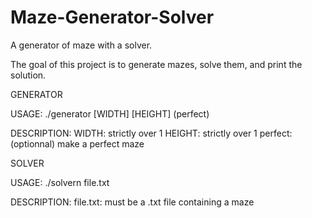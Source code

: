 # Maze-Generator-Solver
A generator of maze with a solver.

The goal of this project is to generate mazes, solve them, and print the solution.

GENERATOR

USAGE:
	./generator [WIDTH] [HEIGHT] (perfect)

DESCRIPTION:
	WIDTH: strictly over 1
	HEIGHT: strictly over 1
	perfect: (optionnal) make a perfect maze


SOLVER


USAGE:
	./solvern file.txt

DESCRIPTION:
	file.txt: must be a .txt file containing a maze
